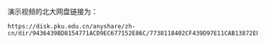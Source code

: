 演示视频的北大网盘链接为：
```
https://disk.pku.edu.cn/anyshare/zh-cn/dir/9436439BD8154771ACD9EC677152E86C/7738118402CF439D97E11CAB13872E81
```